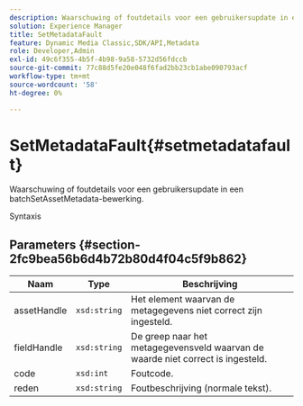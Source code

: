 ```yaml
---
description: Waarschuwing of foutdetails voor een gebruikersupdate in een batchSetAssetMetadata-bewerking.
solution: Experience Manager
title: SetMetadataFault
feature: Dynamic Media Classic,SDK/API,Metadata
role: Developer,Admin
exl-id: 49c6f355-4b5f-4b98-9a58-5732d56fdccb
source-git-commit: 77c88d5fe20e048f6fad2bb23cb1abe090793acf
workflow-type: tm+mt
source-wordcount: '58'
ht-degree: 0%

---
```


# SetMetadataFault{#setmetadatafault}

Waarschuwing of foutdetails voor een gebruikersupdate in een batchSetAssetMetadata-bewerking.

Syntaxis

## Parameters {#section-2fc9bea56b6d4b72b80d4f04c5f9b862}

| Naam | Type | Beschrijving |
|---|---|---|
| assetHandle | `xsd:string` | Het element waarvan de metagegevens niet correct zijn ingesteld. |
| fieldHandle | `xsd:string` | De greep naar het metagegevensveld waarvan de waarde niet correct is ingesteld. |
| code | `xsd:int` | Foutcode. |
| reden | `xsd:string` | Foutbeschrijving (normale tekst). |
